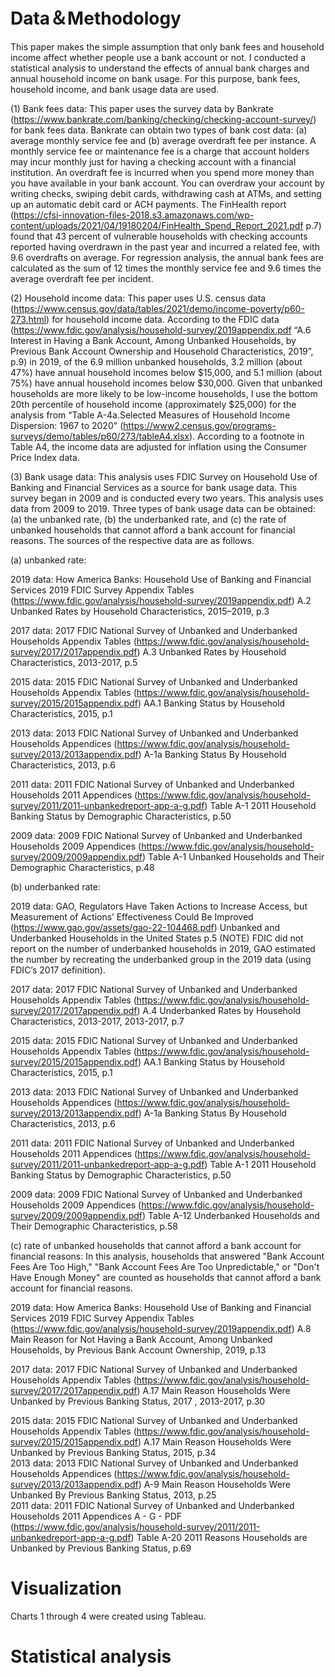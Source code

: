 # Data＆Methodology

This paper makes the simple assumption that only bank fees and household income affect whether people use a bank account or not. I conducted a statistical analysis to understand the effects of annual bank charges and annual household income on bank usage. For this purpose, bank fees, household income, and bank usage data are used.

(1) Bank fees data: This paper uses the survey data by Bankrate (https://www.bankrate.com/banking/checking/checking-account-survey/) for bank fees data. Bankrate can obtain two types of bank cost data: (a) average monthly service fee and (b) average overdraft fee per instance. A monthly service fee or maintenance fee is a charge that account holders may incur monthly just for having a checking account with a financial institution. An overdraft fee is incurred when you spend more money than you have available in your bank account. You can overdraw your account by writing checks, swiping debit cards, withdrawing cash at ATMs, and setting up an automatic debit card or ACH payments. The FinHealth report (https://cfsi-innovation-files-2018.s3.amazonaws.com/wp-content/uploads/2021/04/19180204/FinHealth_Spend_Report_2021.pdf p.7) found that 43 percent of vulnerable households with checking accounts reported having overdrawn in the past year and incurred a related fee, with 9.6 overdrafts on average. For regression analysis, the annual bank fees are calculated as the sum of 12 times the monthly service fee and 9.6 times the average overdraft fee per incident. 

(2) Household income data: This paper uses U.S. census data (https://www.census.gov/data/tables/2021/demo/income-poverty/p60-273.html) for household income data. According to the FDIC data (https://www.fdic.gov/analysis/household-survey/2019appendix.pdf “A.6 Interest in Having a Bank Account, Among Unbanked Households, by Previous Bank Account Ownership and Household Characteristics, 2019”, p.9) in 2019, of the 6.9 million unbanked households, 3.2 million (about 47%) have annual household incomes below $15,000, and 5.1 million (about 75%) have annual household incomes below $30,000. Given that unbanked households are more likely to be low-income households, I use the bottom 20th percentile of household income (approximately $25,000) for the analysis from “Table A-4a.Selected Measures of Household Income Dispersion: 1967 to 2020" (https://www2.census.gov/programs-surveys/demo/tables/p60/273/tableA4.xlsx). According to a footnote in Table A4, the income data are adjusted for inflation using the Consumer Price Index data.

(3) Bank usage data: This analysis uses FDIC Survey on Household Use of Banking and Financial Services as a source for bank usage data. This survey began in 2009 and is conducted every two years. This analysis uses data from 2009 to 2019. Three types of bank usage data can be obtained: (a) the unbanked rate,  (b) the underbanked rate, and (c) the rate of unbanked households that cannot afford a bank account for financial reasons. The sources of the respective data are as follows.

(a) unbanked rate:

   2019 data: How America Banks: Household Use of Banking and Financial Services 2019 FDIC Survey Appendix Tables
            (https://www.fdic.gov/analysis/household-survey/2019appendix.pdf) A.2 Unbanked Rates by Household Characteristics, 2015–2019, p.3
   
   2017 data: 2017 FDIC National Survey of Unbanked and Underbanked Households Appendix Tables
            (https://www.fdic.gov/analysis/household-survey/2017/2017appendix.pdf) A.3 Unbanked Rates by Household Characteristics, 2013-2017, p.5
   
   2015 data: 2015 FDIC National Survey of Unbanked and Underbanked Households Appendix Tables
            (https://www.fdic.gov/analysis/household-survey/2015/2015appendix.pdf) AA.1 Banking Status by Household Characteristics, 2015, p.1
   
   2013 data: 2013 FDIC National Survey of Unbanked and Underbanked Households Appendices
            (https://www.fdic.gov/analysis/household-survey/2013/2013appendix.pdf) A-1a Banking Status By Household Characteristics, 2013, p.6
   
   2011 data: 2011 FDIC National Survey of Unbanked and Underbanked Households 2011 Appendices
            (https://www.fdic.gov/analysis/household-survey/2011/2011-unbankedreport-app-a-g.pdf) 
            Table A-1 2011 Household Banking Status by Demographic Characteristics, p.50
            
   2009 data: 2009 FDIC National Survey of Unbanked and Underbanked Households 2009 Appendices
            (https://www.fdic.gov/analysis/household-survey/2009/2009appendix.pdf) 
            Table A-1 Unbanked Households and Their Demographic Characteristics, p.48
            
 (b) underbanked rate:
 
   2019 data: GAO, Regulators Have Taken Actions to Increase Access, but Measurement of Actions’ Effectiveness Could Be Improved
             (https://www.gao.gov/assets/gao-22-104468.pdf) 
             Unbanked and Underbanked Households in the United States p.5
             (NOTE) FDIC did not report on the number of underbanked households in 2019, GAO estimated the number by recreating the underbanked group in the 
                    2019 data (using FDIC’s 2017 definition). 
   
   2017 data: 2017 FDIC National Survey of Unbanked and Underbanked Households Appendix Tables
            (https://www.fdic.gov/analysis/household-survey/2017/2017appendix.pdf) A.4 Underbanked Rates by Household Characteristics, 2013-2017, 2013-2017, p.7
   
   2015 data: 2015 FDIC National Survey of Unbanked and Underbanked Households Appendix Tables
            (https://www.fdic.gov/analysis/household-survey/2015/2015appendix.pdf) AA.1 Banking Status by Household Characteristics, 2015, p.1     
   
   2013 data: 2013 FDIC National Survey of Unbanked and Underbanked Households Appendices
            (https://www.fdic.gov/analysis/household-survey/2013/2013appendix.pdf) A-1a Banking Status By Household Characteristics, 2013, p.6
            
   2011 data: 2011 FDIC National Survey of Unbanked and Underbanked Households 2011 Appendices
            (https://www.fdic.gov/analysis/household-survey/2011/2011-unbankedreport-app-a-g.pdf) 
            Table A-1 2011 Household Banking Status by Demographic Characteristics, p.50
   
   2009 data: 2009 FDIC National Survey of Unbanked and Underbanked Households 2009 Appendices
            (https://www.fdic.gov/analysis/household-survey/2009/2009appendix.pdf) 
            Table A-12 Underbanked Households and Their Demographic Characteristics, p.58   
            
 (c) rate of unbanked households that cannot afford a bank account for financial reasons: In this analysis, households that answered "Bank Account Fees Are Too High," "Bank Account Fees Are Too Unpredictable," or "Don't Have Enough Money" are counted as households that cannot afford a bank account for financial reasons.
   
   2019 data: How America Banks: Household Use of Banking and Financial Services 2019 FDIC Survey Appendix Tables
            (https://www.fdic.gov/analysis/household-survey/2019appendix.pdf) 
            A.8 Main Reason for Not Having a Bank Account, Among Unbanked Households, by Previous Bank Account Ownership, 2019, p.13
   
   2017 data: 2017 FDIC National Survey of Unbanked and Underbanked Households Appendix Tables
            (https://www.fdic.gov/analysis/household-survey/2017/2017appendix.pdf) A.17 Main Reason Households Were Unbanked by Previous Banking Status, 
             2017 , 2013-2017, p.30
   
   2015 data: 2015 FDIC National Survey of Unbanked and Underbanked Households Appendix Tables
            (https://www.fdic.gov/analysis/household-survey/2015/2015appendix.pdf) A.17 Main Reason Households Were Unbanked by Previous Banking Status, 2015, p.34        
   2013 data: 2013 FDIC National Survey of Unbanked and Underbanked Households Appendices
            (https://www.fdic.gov/analysis/household-survey/2013/2013appendix.pdf) A-9 Main Reason Households Were Unbanked By Previous Banking Status, 2013, p.25        
   2011 data: 2011 FDIC National Survey of Unbanked and Underbanked Households 2011 Appendices A - G - PDF
            (https://www.fdic.gov/analysis/household-survey/2011/2011-unbankedreport-app-a-g.pdf) 
            Table A-20 2011 Reasons Households are Unbanked by Previous Banking Status, p.69        
          
# Visualization

Charts 1 through 4 were created using Tableau.

# Statistical analysis
